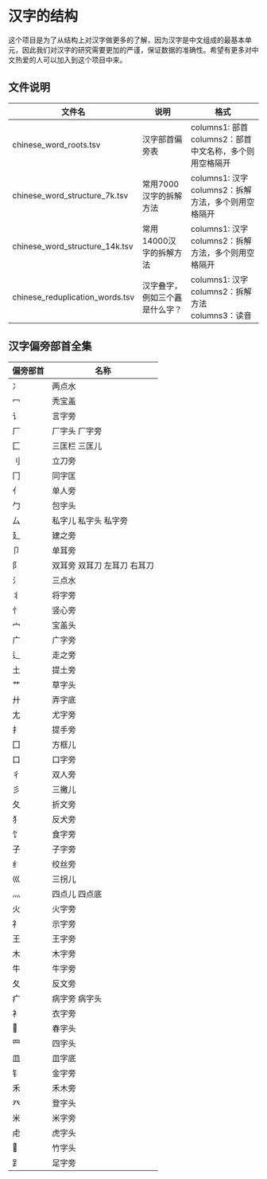 # 汉字的结构

这个项目是为了从结构上对汉字做更多的了解，因为汉字是中文组成的最基本单元，因此我们对汉字的研究需要更加的严谨，保证数据的准确性。希望有更多对中文热爱的人可以加入到这个项目中来。

## 文件说明

| 文件名                        | 说明            | 格式                                        |
|----------------------------|---------------|-------------------------------------------|
| chinese_word_roots.tsv     | 汉字部首偏旁表       | columns1: 部首<br/>columns2：部首中文名称，多个则用空格隔开 |
| chinese_word_structure_7k.tsv | 常用7000汉字的拆解方法 | columns1: 汉字<br/>columns2：拆解方法，多个则用空格隔开   |
| chinese_word_structure_14k.tsv | 常用14000汉字的拆解方法 | columns1: 汉字<br/>columns2：拆解方法，多个则用空格隔开   |
| chinese_reduplication_words.tsv | 汉字叠字，例如三个靐是什么字？ | columns1: 汉字<br/>columns2：拆解方法<br/>columns3：读音   |


## 汉字偏旁部首全集


| 偏旁部首 | 名称 |
| --------------- | --------------- |
| 冫 | 两点水 |
| 冖 | 秃宝盖 |
| 讠 | 言字旁 |
| 厂 | 厂字头 厂字旁 |
| 匚 | 三匡栏 三匡儿 |
| 刂 | 立刀旁 |
| 冂 | 同字匡 |
| 亻 | 单人旁 |
| 勹 | 包字头 |
| 厶 | 私字儿 私字头 私字旁 |
| 廴 | 建之旁 |
| 卩 | 单耳旁 |
| 阝 | 双耳旁 双耳刀 左耳刀 右耳刀 |
| 氵 | 三点水 |
| 丬 | 将字旁 |
| 忄 | 竖心旁 |
| 宀 | 宝盖头 |
| 广 | 广字旁 |
| 辶 | 走之旁 |
| 土 | 提土旁 |
| 艹 | 草字头 |
| 廾 | 弄字底 |
| 尢 | 尤字旁 |
| 扌 | 提手旁 |
| 囗 | 方框儿 |
| 口 | 口字旁 |
| 彳 | 双人旁 |
| 彡 | 三撇儿 |
| 夂 | 折文旁 |
| 犭 | 反犬旁 |
| 饣 | 食字旁 |
| 子 | 子字旁 |
| 纟 | 绞丝旁 |
| 巛 | 三拐儿 |
| 灬 | 四点儿 四点底 |
| 火 | 火字旁 |
| 礻 | 示字旁 |
| 王 | 王字旁 |
| 木 | 木字旁 |
| 牛 | 牛字旁 |
| 夂 | 反文旁 |
| 疒 | 病字旁 病字头 |
| 衤 | 衣字旁 |
|  | 春字头 |
| 罒 | 四字头 |
| 皿 | 皿字底 |
| 钅 | 金字旁 |
| 禾 | 禾木旁 |
| 癶 | 登字头 |
| 米 | 米字旁 |
| 虍 | 虎字头 |
|  | 竹字头 |
| 𧾷 | 足字旁 |
